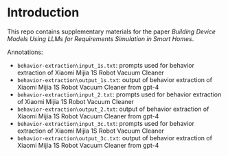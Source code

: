 # Introduction

This repo contains supplementary materials for the paper *Building Device Models Using LLMs for Requirements Simulation in Smart Homes*.

Annotations:

- `behavior-extraction\input_1s.txt`: prompts used for behavior extraction of Xiaomi Mijia 1S Robot Vacuum Cleaner
- `behavior-extraction\output_1s.txt`: output of behavior extraction of Xiaomi Mijia 1S Robot Vacuum Cleaner from gpt-4
- `behavior-extraction\input_2.txt`: prompts used for behavior extraction of Xiaomi Mijia 1S Robot Vacuum Cleaner
- `behavior-extraction\output_2.txt`: output of behavior extraction of Xiaomi Mijia 1S Robot Vacuum Cleaner from gpt-4
- `behavior-extraction\input_3c.txt`: prompts used for behavior extraction of Xiaomi Mijia 1S Robot Vacuum Cleaner
- `behavior-extraction\output_3c.txt`: output of behavior extraction of Xiaomi Mijia 1S Robot Vacuum Cleaner from gpt-4
